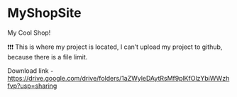 # MyShopSite
My Cool Shop!

❗❗❗ This is where my project is located, I can’t upload my project to github, because there is a file limit.

Download link - https://drive.google.com/drive/folders/1aZWyleDAytRsMf9plKfOlzYbiWWzhfvp?usp=sharing
